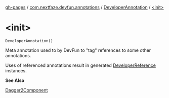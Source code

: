 [gh-pages](../../index.md) / [com.nextfaze.devfun.annotations](../index.md) / [DeveloperAnnotation](index.md) / [&lt;init&gt;](./-init-.md)

# &lt;init&gt;

`DeveloperAnnotation()`

Meta annotation used to by DevFun to "tag" references to some other annotations.

Uses of referenced annotations result in generated [DeveloperReference](../../com.nextfaze.devfun.core/-developer-reference/index.md) instances.

**See Also**

[Dagger2Component](../-dagger2-component/index.md)

